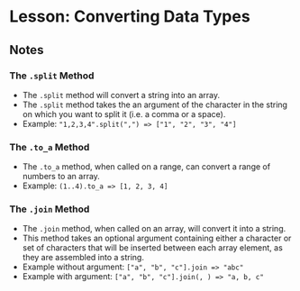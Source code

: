 # Lesson: Converting Data Types

## Notes

### The `.split` Method

- The `.split` method will convert a string into an array.
- The `.split` method takes the an argument of the character in the string on which you want to split it (i.e. a comma or a space).
- Example: `"1,2,3,4".split(",") => ["1", "2", "3", "4"]`

### The `.to_a` Method

- The `.to_a` method, when called on a range, can convert a range of numbers to an array.
- Example: `(1..4).to_a => [1, 2, 3, 4]`

### The `.join` Method

- The `.join` method, when called on an array, will convert it into a string.
- This method takes an optional argument containing either a character or set of characters that will be inserted between each array element, as they are assembled into a string.
- Example without argument: `["a", "b", "c"].join => "abc"`
- Example with argument: `["a", "b", "c"].join(, ) => "a, b, c"`